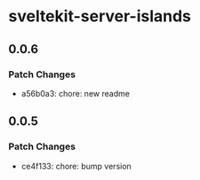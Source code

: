 # sveltekit-server-islands

## 0.0.6

### Patch Changes

- a56b0a3: chore: new readme

## 0.0.5

### Patch Changes

- ce4f133: chore: bump version
